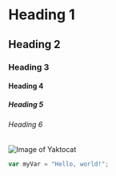 # Heading 1
## Heading 2 
### Heading 3
#### Heading 4
##### Heading 5
###### Heading 6


![Image of Yaktocat](https://octodex.github.com/images/yaktocat.png)

```javascript
var myVar = "Hello, world!";
```
